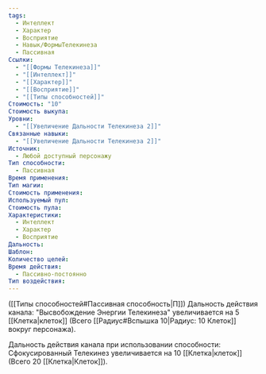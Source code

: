 ```yaml
---
tags:
  - Интеллект
  - Характер
  - Восприятие
  - Навык/ФормыТелекинеза
  - Пассивная
Ссылки:
  - "[[Формы Телекинеза]]"
  - "[[Интеллект]]"
  - "[[Характер]]"
  - "[[Восприятие]]"
  - "[[Типы способностей]]"
Стоимость: "10"
Стоимость выкупа: 
Уровни:
  - "[[Увеличение Дальности Телекинеза 2]]"
Связанные навыки:
  - "[[Увеличение Дальности Телекинеза 2]]"
Источник:
  - Любой доступный персонажу
Тип способности:
  - Пассивная
Время применения: 
Тип магии: 
Стоимость применения: 
Используемый пул: 
Стоимость пула: 
Характеристики:
  - Интеллект
  - Характер
  - Восприятие
Дальность: 
Шаблон: 
Количество целей: 
Время действия:
  - Пассивно-постоянно
Тип воздействия:
---
```

([[Типы способностей#Пассивная способность|П]]) Дальность действия канала: "Высвобождение Энергии Телекинеза" увеличивается на 5 [[Клетка|клеток]] (Всего [[Радиус#Вспышка 10|Радиус: 10 Клеток]] вокруг персонажа).

Дальность действия канала при использовании способности: Сфокусированный Телекинез увеличивается на 10 [[Клетка|клеток]] (Всего 20 [[Клетка|Клеток]]).

